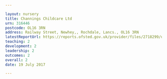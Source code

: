 ```yaml
---

layout: nursery
title: Channings Childcare Ltd
urn: 316446
postcode: OL16 3RN
address: Railway Street, Newhey,, Rochdale, Lancs., OL16 3RN
latestReportUrl: https://reports.ofsted.gov.uk/provider/files/2718299/urn/316446.pdf
teaching: 2
development: 2
leadership: 2
outcomes: 2
overall: 2
date: 19 July 2017

---
```

